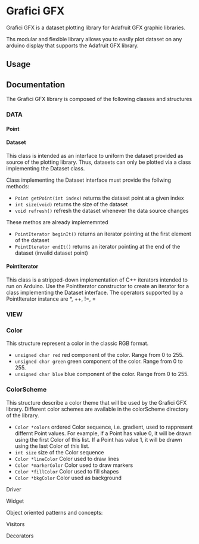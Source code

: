# Grafici GFX
Grafici GFX is a dataset plotting library for Adafruit GFX graphic libraries.

Ths modular and flexible library allows you to easily plot dataset on any arduino display that supports the Adafruit GFX library.

## Usage

## Documentation
The Grafici GFX library is composed of the following classes and structures 

### DATA

#### Point

#### Dataset
This class is intended as an interface to uniform the dataset provided as source of the plotting library. Thus, datasets can only be plotted via a class implementing the Dataset class.
  
Class implementing the Dataset interface must provide the follwing methods:
* `Point getPoint(int index)` returns the dataset point at a given index
* `int size(void)` returns the size of the dataset
* `void refresh()` refresh the dataset whenever the data source changes

These methos are already implememnted 
* `PointIterator beginIt()` returns an iterator pointing at the first element of the dataset
* `PointIterator endIt()` returns an iterator pointing at the end of the dataset (invalid dataset point)


#### PointIterator
This class is a stripped-down implementation of C++ iterators intended to run on Arduino.
Use the PointIterator constructor to create an iterator for a class implementing the Dataset interface.
The operators supported by a PointIterator instance are *, ++, !=, =

### VIEW

### Color
This structure represent a color in the classic RGB format. 

* `unsigned char red` red component of the color. Range from 0 to 255.
* `unsigned char green` green component of the color. Range from 0 to 255.
* `unsigned char blue` blue component of the color. Range from 0 to 255.

### ColorScheme
This structure describe a color theme that will be used by the Grafici GFX library. Different color schemes are available in the colorScheme directory of the library.

* `Color *colors` ordered Color sequence, i.e. gradient, used to rappresent differnt Point values. For example, if a Point has value 0, it will be drawn using the first Color of this list. If a Point has value 1, it will be drawn using the last Color of this list.
* `int size` size of the Color sequence
* `Color *lineColor` Color used to draw lines 
* `Color *markerColor` Color used to draw markers
* `Color *fillColor` Color used to fill shapes
* `Color *bkgColor` Color used as background

Driver

Widget

Object oriented patterns and concepts:

Visitors

Decorators
